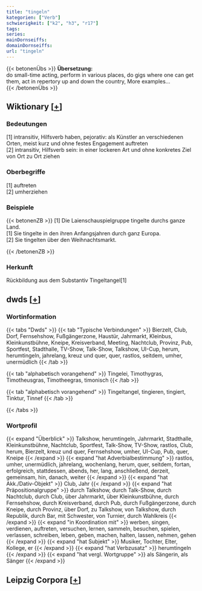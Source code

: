 ```yaml
---
title: "tingeln"
kategorien: ["Verb"]
schwierigkeit: ["k2", "h3", "r17"]
tags:
series:
mainDornseiffs:
domainDornseiffs:
url: "tingeln"
---
```


{{< betonenÜbs >}}
**Übersetzung:**  
do small-time acting, perform in various places, do gigs where one can get them, act in repertory up and down the country, More examples...  
{{< /betonenÜbs >}}

## Wiktionary [[+](https://de.wiktionary.org/wiki/tingeln)]

### Bedeutungen
[1] intransitiv, Hilfsverb haben, pejorativ: als Künstler an verschiedenen Orten, meist kurz und ohne festes Engagement auftreten  
[2] intransitiv, Hilfsverb sein: in einer lockeren Art und ohne konkretes Ziel von Ort zu Ort ziehen  

### Oberbegriffe
[1] auftreten  
[2] umherziehen  

### Beispiele
{{< betonenZB >}}
[1] Die Laienschauspielgruppe tingelte durchs ganze Land.  
[1] Sie tingelte in den ihren Anfangsjahren durch ganz Europa.  
[2] Sie tingelten über den Weihnachtsmarkt.  

{{< /betonenZB >}}
### Herkunft
Rückbildung aus dem Substantiv Tingeltangel[1]  



## dwds [[+](https://www.dwds.de/wb/tingeln)]

### Wortinformation
{{< tabs "Dwds" >}}
{{< tab "Typische Verbindungen" >}}
Bierzelt, Club, Dorf, Fernsehshow, Fußgängerzone, Haustür, Jahrmarkt, Kleinbus, Kleinkunstbühne, Kneipe, Kreisverband, Meeting, Nachtclub, Provinz, Pub, Sportfest, Stadthalle, TV-Show, Talk-Show, Talkshow, UI-Cup, herum, herumtingeln, jahrelang, kreuz und quer, quer, rastlos, seitdem, umher, unermüdlich
{{< /tab >}}

{{< tab "alphabetisch vorangehend" >}}
Tingelei, Timothygras, Timotheusgras, Timotheegras, timonisch
{{< /tab >}}

{{< tab "alphabetisch vorangehend" >}}
Tingeltangel, tingieren, tingiert, Tinktur, Tinnef
{{< /tab >}}

{{< /tabs >}}

### Wortprofil
{{< expand "Überblick" >}} Talkshow, herumtingeln, Jahrmarkt, Stadthalle, Kleinkunstbühne, Nachtclub, Sportfest, Talk-Show, TV-Show, rastlos, Club, herum, Bierzelt, kreuz und quer, Fernsehshow, umher, UI-Cup, Pub, quer, Kneipe {{< /expand >}}
{{< expand "hat Adverbialbestimmung" >}} rastlos, umher, unermüdlich, jahrelang, wochenlang, herum, quer, seitdem, fortan, erfolgreich, stattdessen, abends, her, lang, anschließend, derzeit, gemeinsam, hin, danach, weiter {{< /expand >}}
{{< expand "hat Akk./Dativ-Objekt" >}} Club, Jahr {{< /expand >}}
{{< expand "hat Präpositionalgruppe" >}} durch Talkshow, durch Talk-Show, durch Nachtclub, durch Club, über Jahrmarkt, über Kleinkunstbühne, durch Fernsehshow, durch Kreisverband, durch Pub, durch Fußgängerzone, durch Kneipe, durch Provinz, über Dorf, zu Talkshow, von Talkshow, durch Republik, durch Bar, mit Schwester, von Turnier, durch Wahlkreis {{< /expand >}}
{{< expand "in Koordination mit" >}} werben, singen, verdienen, auftreten, versuchen, lernen, sammeln, besuchen, spielen, verlassen, schreiben, leben, geben, machen, halten, lassen, nehmen, gehen {{< /expand >}}
{{< expand "hat Subjekt" >}} Musiker, Tochter, Elter, Kollege, er {{< /expand >}}
{{< expand "hat Verbzusatz" >}} herumtingeln {{< /expand >}}
{{< expand "hat vergl. Wortgruppe" >}} als Sängerin, als Sänger {{< /expand >}}

## Leipzig Corpora [[+](https://corpora.uni-leipzig.de/en/res?word=tingeln&corpusId=deu_newscrawl-public_2018)]

